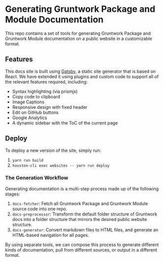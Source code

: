 # Generating Gruntwork Package and Module Documentation

This repo contains a set of tools for generating Gruntwork Package and Gruntwork Module documentation on a public website
in a customizable format.

## Features

This docs site is built using [Gatsby](https://www.gatsbyjs.org/), a static site generator that is based on React.
We have extended it using plugins and custom code to support all of the relevant features required, including:

- Syntax highlighting (via prismjs)
- Copy code to clipboard
- Image Captions
- Responsive design with fixed header
- Edit on GitHub buttons
- Google Analytics
- A dynamic sidebar with the ToC of the current page

## Deploy

To deploy a new version of the site, simply run:

1. `yarn run build`
2. `houston-cli exec websites -- yarn run deploy`

### The Generation Workflow

Generating documentation is a multi-step process made up of the following stages:

1. `docs-fetcher`: Fetch all Gruntwork Package and Gruntwork Module source code into one repo.
2. `docs-preprocessor`: Transform the default folder structure of Gruntwork docs into a folder structure that mirrors
   the desired public website structure.
3. `docs-generator`: Convert markdown files to HTML files, and generate an HTML-based navigation for all pages.

By using separate tools, we can compose this process to generate different kinds of documentation, pull from different
sources, or output in a different format.
